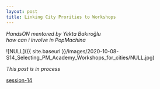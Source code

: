 ```yaml
---
layout: post
title: Linking City Prorities to Workshops
---
```

 
*HandsON mentored by Yekta Bakıroğlu*  
*how can i involve in PopMachina*  
  
  
![NULL]({{ site.baseurl }}/images/2020-10-08-S14_Selecting_PM_Academy_Workshops_for_cities/NULL.jpg)

*This post is in process*  

[session-14]()

